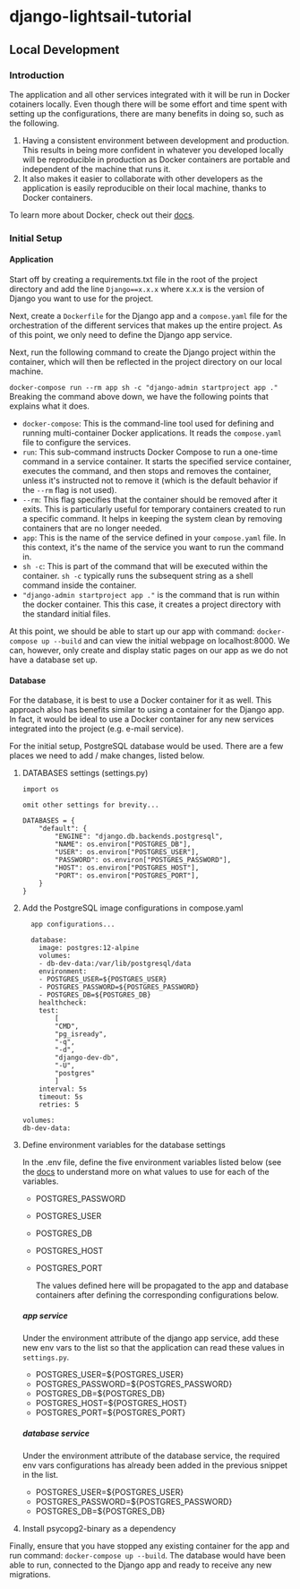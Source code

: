 # django-lightsail-tutorial

## Local Development
### Introduction
The application and all other services integrated with it will be run in Docker cotainers locally. Even though there will be some effort and time spent with setting up the configurations, there are many benefits in doing so, such as the following.

1. Having a consistent environment between development and production. This results in being more confident in whatever you developed locally will be reproducible in production as Docker containers are portable and independent of the machine that runs it.
2. It also makes it easier to collaborate with other developers as the application is easily reproducible on their local machine, thanks to Docker containers.

To learn more about Docker, check out their [docs](https://docs.docker.com/get-started/overview/).

### Initial Setup
#### Application
Start off by creating a requirements.txt file in the root of the project directory and add the line `Django==x.x.x` where x.x.x is the version of Django you want to use for the project.

Next, create a `Dockerfile` for the Django app and a `compose.yaml` file for the orchestration of the different services that makes up the entire project. As of this point, we only need to define the Django app service.

Next, run the following command to create the Django project within the container, which will then be reflected in the project directory on our local machine.

`docker-compose run --rm app sh -c "django-admin startproject app ."`
Breaking the command above down, we have the following points that explains what it does. 
- `docker-compose`: This is the command-line tool used for defining and running multi-container Docker applications. It reads the `compose.yaml` file to configure the services.
- `run`: This sub-command instructs Docker Compose to run a one-time command in a service container. It starts the specified service container, executes the command, and then stops and removes the container, unless it's instructed not to remove it (which is the default behavior if the `--rm` flag is not used).
- `--rm`: This flag specifies that the container should be removed after it exits. This is particularly useful for temporary containers created to run a specific command. It helps in keeping the system clean by removing containers that are no longer needed.
- `app`: This is the name of the service defined in your `compose.yaml` file. In this context, it's the name of the service you want to run the command in.
- `sh -c`: This is part of the command that will be executed within the container. `sh -c` typically runs the subsequent string as a shell command inside the container.
- `"django-admin startproject app ."` is the command that is run within the docker container. This this case, it creates a project directory with the standard initial files.

At this point, we should be able to start up our app with command:
`docker-compose up --build` and can view the initial webpage on localhost:8000. We can, however, only create and display static pages on our app as we do not have a database set up.

#### Database
For the database, it is best to use a Docker container for it as well. This approach also has benefits similar to using a container for the Django app. In fact, it would be ideal to use a Docker container for any new services integrated into the project (e.g. e-mail service). 

For the initial setup, PostgreSQL database would be used. There are a few places we need to add / make changes, listed below.

1. DATABASES settings (settings.py)  
    ```
    import os

    omit other settings for brevity...

    DATABASES = {
        "default": {      
            "ENGINE": "django.db.backends.postgresql",
            "NAME": os.environ["POSTGRES_DB"],
            "USER": os.environ["POSTGRES_USER"],
            "PASSWORD": os.environ["POSTGRES_PASSWORD"],
            "HOST": os.environ["POSTGRES_HOST"],
            "PORT": os.environ["POSTGRES_PORT"],
        }
    }
    ```
2. Add the PostgreSQL image configurations in compose.yaml  
    ```
      app configurations...

      database:
        image: postgres:12-alpine
        volumes:
        - db-dev-data:/var/lib/postgresql/data
        environment:
        - POSTGRES_USER=${POSTGRES_USER}
        - POSTGRES_PASSWORD=${POSTGRES_PASSWORD}
        - POSTGRES_DB=${POSTGRES_DB}
        healthcheck:
        test:
            [
            "CMD",
            "pg_isready",
            "-q",
            "-d",
            "django-dev-db",
            "-U",
            "postgres"
            ]
        interval: 5s
        timeout: 5s
        retries: 5

    volumes:
    db-dev-data:
    ```

3. Define environment variables for the database settings  

    In the .env file, define the five environment variables listed below (see the [docs](https://hub.docker.com/_/postgres) to understand more on what values to use for each of the variables.    
    - POSTGRES_PASSWORD  
    - POSTGRES_USER  
    - POSTGRES_DB  
    - POSTGRES_HOST  
    - POSTGRES_PORT  

        The values defined here will be propagated to the app and database containers after defining the corresponding configurations below. 

    ##### app service
    Under the environment attribute of the django app service, add these new env vars to the list so that the application can read these values in `settings.py`.
    - POSTGRES_USER=${POSTGRES_USER}
    - POSTGRES_PASSWORD=${POSTGRES_PASSWORD}
    - POSTGRES_DB=${POSTGRES_DB}
    - POSTGRES_HOST=${POSTGRES_HOST}
    - POSTGRES_PORT=${POSTGRES_PORT}

    ##### database service
    Under the environment attribute of the database service, the required env vars configurations has already been added in the previous snippet in the list.
    - POSTGRES_USER=${POSTGRES_USER}
    - POSTGRES_PASSWORD=${POSTGRES_PASSWORD}
    - POSTGRES_DB=${POSTGRES_DB}

4. Install psycopg2-binary as a dependency

Finally, ensure that you have stopped any existing container for the app and run command: `docker-compose up --build`.
The database would have been able to run, connected to the Django app and ready to receive any new migrations.
